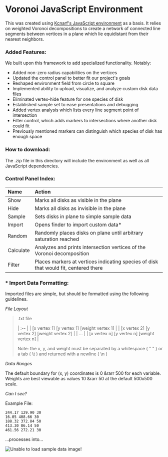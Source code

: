 # Voronoi JavaScript Environment

This was created using [Kcnarf's JavaScript environment](https://github.com/Kcnarf/d3-weighted-voronoi) as a basis. It relies on weighted Voronoi decompositions to create a network of connected line segments between vertices in a plane which lie equidistant from their nearest neighbors.

### Added Features:

We built upon this framework to add specialized functionality. Notably:

- Added non-zero radius capabilities on the vertices
- Updated the control panel to better fit our project's goals
- Reshaped environment field from circle to square
- Implemented ability to upload, visualize, and analyze custom disk data files
- Eliminated vertex-hide feature for one species of disk
- Established sample set to ease presentations and debugging
- Added vertex analysis which lists every line segment point of intersection
- Filter control, which adds markers to intersections where another disk could fit
- Previously mentioned markers can distinguish which species of disk has enough space

### How to download:

The .zip file in this directory will include the environment as well as all JavaScript dependencies.

### Control Panel Index:

| Name      | Action  |
| :--       | :--     |
| Show      | Marks all disks as visible in the plane |
| Hide      | Marks all disks as invisible in the plane |
| Sample    | Sets disks in plane to simple sample data |
| Import    | Opens finder to import custom data\* |
| Random    | Randomly places disks on plane until arbitrary saturation reached |
| Calculate | Analyzes and prints intersection vertices of the Voronoi decomposition |
| Filter    | Places markers at vertices indicating species of disk that would fit, centered there |

### \* Import Data Formatting:

Imported files are simple, but should be formatted using the following guidelines.

*File Layout*

> .txt file
> 
> | :-- |
> | \[x vertex 1\] \[y vertex 1\] \[weight vertex 1\] |
> | \[x vertex 2\] \[y vertex 2\] \[weight vertex 2\] |
> | ... |
> | \[x vertex n\] \[y vertex n\] \[weight vertex n\] |
> 
> Note: the x, y, and weight must be separated by a whitespace \( " " \) or a tab \( \\t \) and returned with a newline \( \\n \)

*Data Ranges*

The default boundary for \(x, y\) coordinates is 0 &rarr 500 for each variable. Weights are best viewable as values 10 &rarr 50 at the default 500x500 scale.

*Can I see?*

Example File:

```
244.17 129.90 30
16.05 408.66 30
188.32 372.84 50
413.30 86.14 50
461.56 272.21 30
```

...processes into...

![Unable to load sample data image!](/sample/sample.png)
